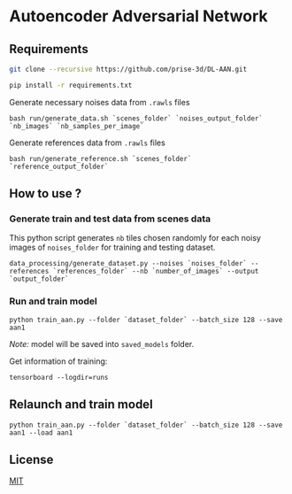 # Autoencoder Adversarial Network

## Requirements

```bash
git clone --recursive https://github.com/prise-3d/DL-AAN.git
```

```bash
pip install -r requirements.txt
```

Generate necessary noises data from `.rawls` files
```
bash run/generate_data.sh `scenes_folder` `noises_output_folder` `nb_images` `nb_samples_per_image`
```

Generate references data from `.rawls` files
```
bash run/generate_reference.sh `scenes_folder` `reference_output_folder`
```

## How to use ?

### Generate train and test data from scenes data

This python script generates `nb` tiles chosen randomly for each noisy images of `noises_folder` for training and testing dataset.

```
data_processing/generate_dataset.py --noises `noises_folder` --references `references_folder` --nb `number_of_images` --output `output_folder`
```

### Run and train model

```
python train_aan.py --folder `dataset_folder` --batch_size 128 --save aan1 
```

*Note:* model will be saved into `saved_models` folder.

Get information of training:
```
tensorboard --logdir=runs
```

## Relaunch and train model

```
python train_aan.py --folder `dataset_folder` --batch_size 128 --save aan1 --load aan1 
```

## License

[MIT](LICENSE)